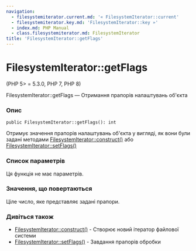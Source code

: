 ```yaml
---
navigation:
  - filesystemiterator.current.md: '« FilesystemIterator::current'
  - filesystemiterator.key.md: 'FilesystemIterator::key »'
  - index.md: PHP Manual
  - class.filesystemiterator.md: FilesystemIterator
title: 'FilesystemIterator::getFlags'
---
```

# FilesystemIterator::getFlags

(PHP 5> = 5.3.0, PHP 7, PHP 8)

FilesystemIterator::getFlags — Отримання прапорів налаштувань об'єкта

### Опис

```methodsynopsis
public FilesystemIterator::getFlags(): int
```

Отримує значення прапорів налаштувань об'єкта у вигляді, як вони були задані методами [FilesystemIterator::construct()](filesystemiterator.construct.md) або [FilesystemIterator::setFlags()](filesystemiterator.setflags.md)

### Список параметрів

Ця функція не має параметрів.

### Значення, що повертаються

Ціле число, яке представляє задані прапори.

### Дивіться також

-   [FilesystemIterator::construct()](filesystemiterator.construct.md) - Створює новий ітератор файлової системи
-   [FilesystemIterator::setFlags()](filesystemiterator.setflags.md) - Завдання прапорів обробки
